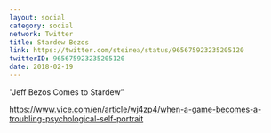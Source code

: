 ```yaml
---
layout: social
category: social
network: Twitter
title: Stardew Bezos
link: https://twitter.com/steinea/status/965675923235205120
twitterID: 965675923235205120
date: 2018-02-19
---
```


"Jeff Bezos Comes to Stardew”

<https://www.vice.com/en/article/wj4zp4/when-a-game-becomes-a-troubling-psychological-self-portrait>
